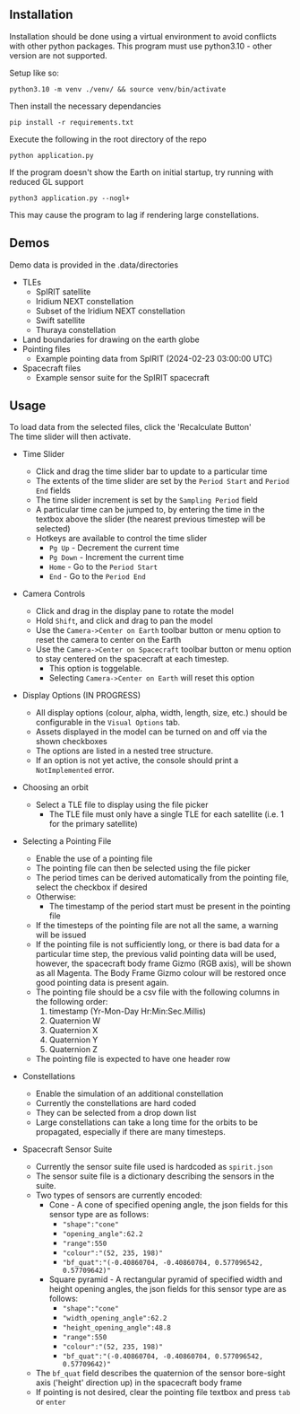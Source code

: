 ## Installation

Installation should be done using a virtual environment to avoid conflicts with other python packages. This program must use python3.10 - other version are not supported.

Setup like so:

`python3.10 -m venv ./venv/ && source venv/bin/activate`

Then install the necessary dependancies

`pip install -r requirements.txt`

Execute the following in the root directory of the repo

`python application.py`

If the program doesn't show the Earth on initial startup, try running with reduced GL support

`python3 application.py --nogl+`

This may cause the program to lag if rendering large constellations.

## Demos

Demo data is provided in the .data/directories

- TLEs
  - SpIRIT satellite
  - Iridium NEXT constellation
  - Subset of the Iridium NEXT constellation
  - Swift satellite
  - Thuraya constellation
- Land boundaries for drawing on the earth globe
- Pointing files
  - Example pointing data from SpIRIT (2024-02-23 03:00:00 UTC)
- Spacecraft files
  - Example sensor suite for the SpIRIT spacecraft

## Usage

To load data from the selected files, click the 'Recalculate Button'  
The time slider will then activate.

- Time Slider

  - Click and drag the time slider bar to update to a particular time
  - The extents of the time slider are set by the `Period Start` and `Period End` fields
  - The time slider increment is set by the `Sampling Period` field
  - A particular time can be jumped to, by entering the time in the textbox above the slider (the nearest previous timestep will be selected)
  - Hotkeys are available to control the time slider
    - `Pg Up` - Decrement the current time
    - `Pg Down` - Increment the current time
    - `Home` - Go to the `Period Start`
    - `End` - Go to the `Period End`

- Camera Controls

  - Click and drag in the display pane to rotate the model
  - Hold `Shift`, and click and drag to pan the model
  - Use the `Camera->Center on Earth` toolbar button or menu option to reset the camera to center on the Earth
  - Use the `Camera->Center on Spacecraft` toolbar button or menu option to stay centered on the spacecraft at each timestep.
    - This option is toggelable.
    - Selecting `Camera->Center on Earth` will reset this option

- Display Options (IN PROGRESS)

  - All display options (colour, alpha, width, length, size, etc.) should be configurable in the `Visual Options` tab.
  - Assets displayed in the model can be turned on and off via the shown checkboxes
  - The options are listed in a nested tree structure.
  - If an option is not yet active, the console should print a `NotImplemented` error.

- Choosing an orbit

  - Select a TLE file to display using the file picker
    - The TLE file must only have a single TLE for each satellite (i.e. 1 for the primary satellite)

- Selecting a Pointing File

  - Enable the use of a pointing file
  - The pointing file can then be selected using the file picker
  - The period times can be derived automatically from the pointing file, select the checkbox if desired
  - Otherwise:
    - The timestamp of the period start must be present in the pointing file
  - If the timesteps of the pointing file are not all the same, a warning will be issued
  - If the pointing file is not sufficiently long, or there is bad data for a particular time step, the previous valid pointing data will be used, however, the spacecraft body frame Gizmo (RGB axis), will be shown as all Magenta. The Body Frame Gizmo colour will be restored once good pointing data is present again.
  - The pointing file should be a csv file with the following columns in the following order:
    1. timestamp (Yr-Mon-Day Hr:Min:Sec.Millis)
    2. Quaternion W
    3. Quaternion X
    4. Quaternion Y
    5. Quaternion Z
  - The pointing file is expected to have one header row

- Constellations

  - Enable the simulation of an additional constellation
  - Currently the constellations are hard coded
  - They can be selected from a drop down list
  - Large constellations can take a long time for the orbits to be propagated, especially if there are many timesteps.

- Spacecraft Sensor Suite
  - Currently the sensor suite file used is hardcoded as `spirit.json`
  - The sensor suite file is a dictionary describing the sensors in the suite.
  - Two types of sensors are currently encoded:
    - Cone - A cone of specified opening angle, the json fields for this sensor type are as follows:
      - `"shape":"cone"`
      - `"opening_angle":62.2`
      - `"range":550`
      - `"colour":"(52, 235, 198)"`
      - `"bf_quat":"(-0.40860704, -0.40860704, 0.577096542, 0.57709642)"`
    - Square pyramid - A rectangular pyramid of specified width and height opening angles, the json fields for this sensor type are as follows:
      - `"shape":"cone"`
      - `"width_opening_angle":62.2`
      - `"height_opening_angle":48.8`
      - `"range":550`
      - `"colour":"(52, 235, 198)"`
      - `"bf_quat":"(-0.40860704, -0.40860704, 0.577096542, 0.57709642)"`
  - The `bf_quat` field describes the quaternion of the sensor bore-sight axis ('height' direction up) in the spacecraft body frame
  - If pointing is not desired, clear the pointing file textbox and press `tab` or `enter`

